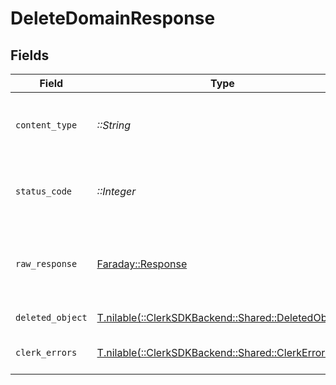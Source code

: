 # DeleteDomainResponse


## Fields

| Field                                                                                       | Type                                                                                        | Required                                                                                    | Description                                                                                 |
| ------------------------------------------------------------------------------------------- | ------------------------------------------------------------------------------------------- | ------------------------------------------------------------------------------------------- | ------------------------------------------------------------------------------------------- |
| `content_type`                                                                              | *::String*                                                                                  | :heavy_check_mark:                                                                          | HTTP response content type for this operation                                               |
| `status_code`                                                                               | *::Integer*                                                                                 | :heavy_check_mark:                                                                          | HTTP response status code for this operation                                                |
| `raw_response`                                                                              | [Faraday::Response](https://www.rubydoc.info/gems/faraday/Faraday/Response)                 | :heavy_check_mark:                                                                          | Raw HTTP response; suitable for custom response parsing                                     |
| `deleted_object`                                                                            | [T.nilable(::ClerkSDKBackend::Shared::DeletedObject)](../../models/shared/deletedobject.md) | :heavy_minus_sign:                                                                          | Deleted Object                                                                              |
| `clerk_errors`                                                                              | [T.nilable(::ClerkSDKBackend::Shared::ClerkErrors)](../../models/shared/clerkerrors.md)     | :heavy_minus_sign:                                                                          | Request was not successful                                                                  |